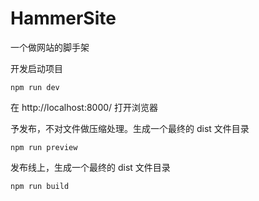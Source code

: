 # HammerSite
一个做网站的脚手架

开发启动项目
```
npm run dev
```
在 http://localhost:8000/ 打开浏览器

予发布，不对文件做压缩处理。生成一个最终的 dist 文件目录
```
npm run preview
```

发布线上，生成一个最终的 dist 文件目录
```
npm run build
```